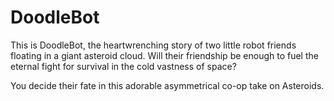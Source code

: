 # DoodleBot
This is DoodleBot, the heartwrenching story of two little robot friends floating in a giant asteroid cloud.
Will their friendship be enough to fuel the eternal fight for survival in the cold vastness of space? 

You decide their fate in this adorable asymmetrical co-op take on Asteroids.
